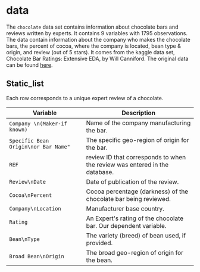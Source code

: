 # data

The `chocolate` data set contains information about chocolate bars and reviews written by experts. It contains 9 variables with 1795 observations. The data contain information about the company who makes the chocolate bars, the percent of cocoa, where the company is located, bean type & origin, and review (out of 5 stars). It comes from the kaggle data set, Chocolate Bar Ratings: Extensive EDA, by Will Canniford. The original data can be found [here](https://www.kaggle.com/code/willcanniford/chocolate-bar-ratings-extensive-eda/data).

## Static_list

Each row corresponds to a unique expert review of a chocolate.

| Variable                               | Description                                                                        |
|----------------------------------------|------------------------------------------------------------------------------------|
| `Company \n(Maker-if known)`            | Name of the company manufacturing the bar.|
| `Specific Bean Origin\nor Bar Name"`   | The specific geo-region of origin for the bar.|
| `REF`                                 | review ID that corresponds to when the review was entered in the database.|
| `Review\nDate`                         | Date of publication of the review.|
| `Cocoa\nPercent`                       | Cocoa percentage (darkness) of the chocolate bar being reviewed.|
| `Company\nLocation`                    | Manufacturer base country.|
| `Rating`                              | An Expert's rating of the chocolate bar. Our dependent variable.|
| `Bean\nType`                           | The variety (breed) of bean used, if provided.|
| `Broad Bean\nOrigin`                   | The broad geo-region of origin for the bean.|
